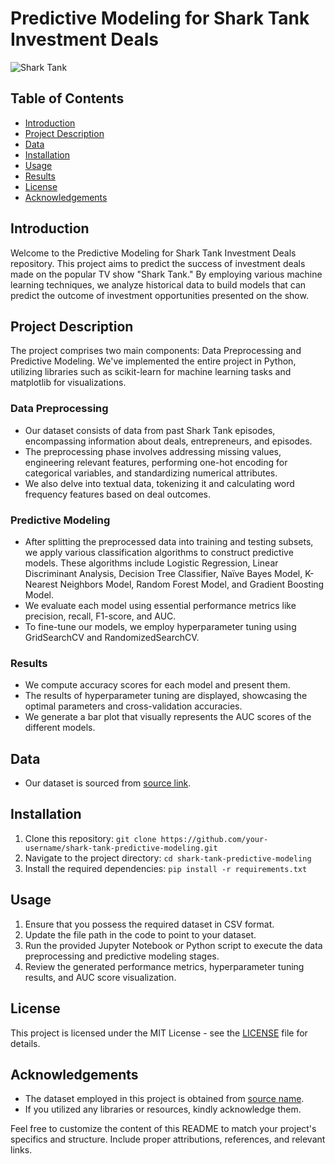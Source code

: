 # Predictive Modeling for Shark Tank Investment Deals

![Shark Tank](https://github.com/VedantMandre/SharkTank_Analysis/assets/114442140/63069e81-b36f-4537-b36a-5641c75b88fa)

## Table of Contents
- [Introduction](#introduction)
- [Project Description](#project-description)
- [Data](#data)
- [Installation](#installation)
- [Usage](#usage)
- [Results](#results)
- [License](#license)
- [Acknowledgements](#acknowledgements)

## Introduction
Welcome to the Predictive Modeling for Shark Tank Investment Deals repository. This project aims to predict the success of investment deals made on the popular TV show "Shark Tank." By employing various machine learning techniques, we analyze historical data to build models that can predict the outcome of investment opportunities presented on the show.

## Project Description
The project comprises two main components: Data Preprocessing and Predictive Modeling. We've implemented the entire project in Python, utilizing libraries such as scikit-learn for machine learning tasks and matplotlib for visualizations.

### Data Preprocessing
- Our dataset consists of data from past Shark Tank episodes, encompassing information about deals, entrepreneurs, and episodes.
- The preprocessing phase involves addressing missing values, engineering relevant features, performing one-hot encoding for categorical variables, and standardizing numerical attributes.
- We also delve into textual data, tokenizing it and calculating word frequency features based on deal outcomes.

### Predictive Modeling
- After splitting the preprocessed data into training and testing subsets, we apply various classification algorithms to construct predictive models. These algorithms include Logistic Regression, Linear Discriminant Analysis, Decision Tree Classifier, Naïve Bayes Model, K-Nearest Neighbors Model, Random Forest Model, and Gradient Boosting Model.
- We evaluate each model using essential performance metrics like precision, recall, F1-score, and AUC.
- To fine-tune our models, we employ hyperparameter tuning using GridSearchCV and RandomizedSearchCV.

### Results
- We compute accuracy scores for each model and present them.
- The results of hyperparameter tuning are displayed, showcasing the optimal parameters and cross-validation accuracies.
- We generate a bar plot that visually represents the AUC scores of the different models.

## Data
- Our dataset is sourced from [source link]([https://example.com/dataset-link](https://www.kaggle.com/datasets/ulrikthygepedersen/shark-tank-companies)).

## Installation
1. Clone this repository: `git clone https://github.com/your-username/shark-tank-predictive-modeling.git`
2. Navigate to the project directory: `cd shark-tank-predictive-modeling`
3. Install the required dependencies: `pip install -r requirements.txt`

## Usage
1. Ensure that you possess the required dataset in CSV format.
2. Update the file path in the code to point to your dataset.
3. Run the provided Jupyter Notebook or Python script to execute the data preprocessing and predictive modeling stages.
4. Review the generated performance metrics, hyperparameter tuning results, and AUC score visualization.

## License
This project is licensed under the MIT License - see the [LICENSE](LICENSE) file for details.

## Acknowledgements
- The dataset employed in this project is obtained from [source name](https://example.com/dataset-link).
- If you utilized any libraries or resources, kindly acknowledge them.

Feel free to customize the content of this README to match your project's specifics and structure. Include proper attributions, references, and relevant links.
